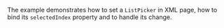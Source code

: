 The example demonstrates how to set a `ListPicker` in XML page, how to bind its `selectedIndex` property and to handle its change.

<snippet id='list-picker-xml'/>
<snippet id='list-picker-code-behind'/>
<snippet id='list-picker-code-behind-ts'/>